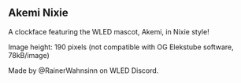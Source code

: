 ## Akemi Nixie

A clockface featuring the WLED mascot, Akemi, in Nixie style!

Image height: 190 pixels (not compatible with OG Elekstube software, 78kB/image)

Made by @RainerWahnsinn on WLED Discord.